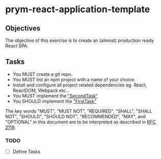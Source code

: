 # prym-react-application-template

## Objectives
The objective of this exercise is to create an (almost) production ready React SPA.

## Tasks
* You MUST create a git repo.
* You MUST Init an npm project with a name of your choice.
* Install and configure all project related dependencies eg. React, ReactDOM, Webpack etc...
* You MUST implement the ["SecondTask"](SecondTask.md)
* You SHOULD implement the ["FirstTask"](FirstTask.md)


The key words "MUST", "MUST NOT", "REQUIRED", "SHALL", "SHALL
NOT", "SHOULD", "SHOULD NOT", "RECOMMENDED",  "MAY", and
"OPTIONAL" in this document are to be interpreted as described in
[RFC 2119](https://www.ietf.org/rfc/rfc2119.txt).


### TODO
* [ ] Define Tasks  